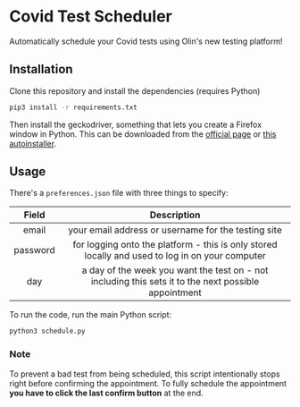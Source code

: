 # Covid Test Scheduler

Automatically schedule your Covid tests using Olin's new testing platform!

## Installation

Clone this repository and install the dependencies (requires Python)

```sh
pip3 install -r requirements.txt
```

Then install the geckodriver, something that lets you create a Firefox
window in Python. This can be downloaded from the 
[official page](https://github.com/mozilla/geckodriver/releases) or
[this autoinstaller](https://pypi.org/project/geckodriver-autoinstaller/).

## Usage

There's a `preferences.json` file with three things to specify:

| Field | Description |
|:---:|:---:|
| email | your email address or username for the testing site |
| password | for logging onto the platform - this is only stored locally and used to log in on your computer |
| day | a day of the week you want the test on - not including this sets it to the next possible appointment |

To run the code, run the main Python script:

```sh
python3 schedule.py
```

### Note

To prevent a bad test from being scheduled, this script intentionally stops right before
confirming the appointment. To fully schedule the appointment **you have to click the
last confirm button** at the end.